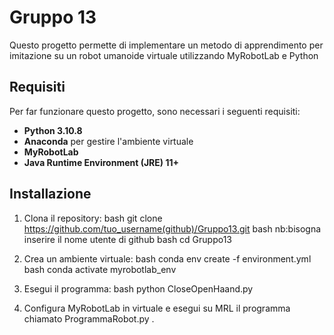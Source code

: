 # Gruppo 13

Questo progetto permette di implementare un metodo di apprendimento per imitazione su un robot umanoide virtuale utilizzando MyRobotLab e Python

## Requisiti

Per far funzionare questo progetto, sono necessari i seguenti requisiti:
- **Python 3.10.8** 
- **Anaconda** per gestire l'ambiente virtuale
- **MyRobotLab** 
- **Java Runtime Environment (JRE) 11+**

## Installazione

1. Clona il repository:
   bash
   git clone https://github.com/tuo_username(github)/Gruppo13.git
   bash
   nb:bisogna inserire il nome utente di github
   bash
   cd Gruppo13
   
2. Crea un ambiente virtuale:
   bash
   conda env create -f environment.yml
   bash
   conda activate myrobotlab_env
   
3. Esegui il programma:
   bash
   python CloseOpenHaand.py
   
4. Configura MyRobotLab in virtuale e esegui su MRL il programma chiamato ProgrammaRobot.py .

